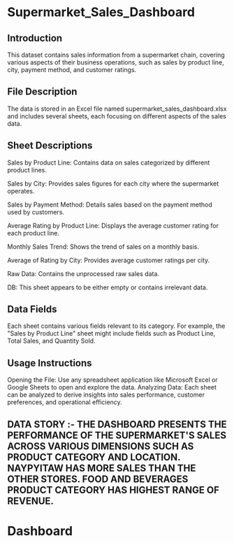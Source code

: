 # Supermarket_Sales_Dashboard

## Introduction
This dataset contains sales information from a supermarket chain, covering various aspects of their business operations, such as sales by product line, city, payment method, and customer ratings.

## File Description
The data is stored in an Excel file named supermarket_sales_dashboard.xlsx and includes several sheets, each focusing on different aspects of the sales data.

## Sheet Descriptions
Sales by Product Line: Contains data on sales categorized by different product lines.

Sales by City: Provides sales figures for each city where the supermarket operates.

Sales by Payment Method: Details sales based on the payment method used by customers.

Average Rating by Product Line: Displays the average customer rating for each product line.

Monthly Sales Trend: Shows the trend of sales on a monthly basis.

Average of Rating by City: Provides average customer ratings per city.

Raw Data: Contains the unprocessed raw sales data.

DB: This sheet appears to be either empty or contains irrelevant data.

## Data Fields
Each sheet contains various fields relevant to its category. For example, the "Sales by Product Line" sheet might include fields such as Product Line, Total Sales, and Quantity Sold.

## Usage Instructions
Opening the File: Use any spreadsheet application like Microsoft Excel or Google Sheets to open and explore the data.
Analyzing Data: Each sheet can be analyzed to derive insights into sales performance, customer preferences, and operational efficiency.

## DATA STORY :- THE DASHBOARD PRESENTS THE PERFORMANCE OF THE SUPERMARKET'S SALES ACROSS VARIOUS DIMENSIONS SUCH AS PRODUCT CATEGORY AND LOCATION. NAYPYITAW HAS MORE SALES THAN THE OTHER STORES.  FOOD AND BEVERAGES PRODUCT CATEGORY HAS HIGHEST RANGE OF REVENUE.
  
# Dashboard
